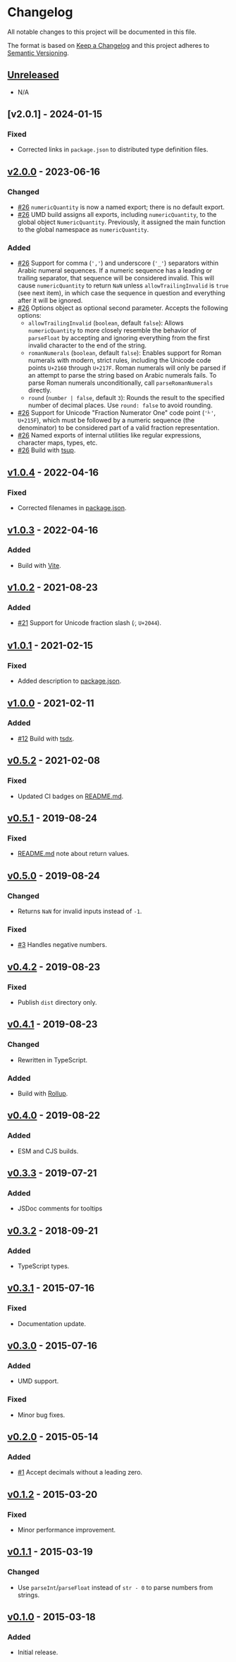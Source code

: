 # Changelog

All notable changes to this project will be documented in this file.

The format is based on [Keep a Changelog](http://keepachangelog.com/en/1.0.0/)
and this project adheres to [Semantic Versioning](http://semver.org/spec/v2.0.0.html).

## [Unreleased]

- N/A

## [v2.0.1] - 2024-01-15

### Fixed

- Corrected links in `package.json` to distributed type definition files.

## [v2.0.0] - 2023-06-16

### Changed

- [#26] `numericQuantity` is now a named export; there is no default export.
- [#26] UMD build assigns all exports, including `numericQuantity`, to the global object `NumericQuantity`. Previously, it assigned the main function to the global namespace as `numericQuantity`.

### Added

- [#26] Support for comma (`','`) and underscore (`'_'`) separators within Arabic numeral sequences. If a numeric sequence has a leading or trailing separator, that sequence will be considered invalid. This will cause `numericQuantity` to return `NaN` unless `allowTrailingInvalid` is `true` (see next item), in which case the sequence in question and everything after it will be ignored.
- [#26] Options object as optional second parameter. Accepts the following options:
  - `allowTrailingInvalid` (`boolean`, default `false`): Allows `numericQuantity` to more closely resemble the behavior of `parseFloat` by accepting and ignoring everything from the first invalid character to the end of the string.
  - `romanNumerals` (`boolean`, default `false`): Enables support for Roman numerals with modern, strict rules, including the Unicode code points `U+2160` through `U+217F`. Roman numerals will only be parsed if an attempt to parse the string based on Arabic numerals fails. To parse Roman numerals unconditionally, call `parseRomanNumerals` directly.
  - `round` (`number | false`, default `3`): Rounds the result to the specified number of decimal places. Use `round: false` to avoid rounding.
- [#26] Support for Unicode "Fraction Numerator One" code point (`'⅟'`, `U+215F`), which must be followed by a numeric sequence (the denominator) to be considered part of a valid fraction representation.
- [#26] Named exports of internal utilities like regular expressions, character maps, types, etc.
- [#26] Build with [tsup](https://tsup.egoist.dev/).

## [v1.0.4] - 2022-04-16

### Fixed

- Corrected filenames in [package.json](./package.json).

## [v1.0.3] - 2022-04-16

### Added

- Build with [Vite](https://vitejs.dev/).

## [v1.0.2] - 2021-08-23

### Added

- [#21] Support for Unicode fraction slash (`⁄`, `U+2044`).

## [v1.0.1] - 2021-02-15

### Fixed

- Added description to [package.json](./package.json).

## [v1.0.0] - 2021-02-11

### Added

- [#12] Build with [tsdx](https://tsdx.io/).

## [v0.5.2] - 2021-02-08

### Fixed

- Updated CI badges on [README.md](./README.md).

## [v0.5.1] - 2019-08-24

### Fixed

- [README.md](./README.md) note about return values.

## [v0.5.0] - 2019-08-24

### Changed

- Returns `NaN` for invalid inputs instead of `-1`.

### Fixed

- [#3] Handles negative numbers.

## [v0.4.2] - 2019-08-23

### Fixed

- Publish `dist` directory only.

## [v0.4.1] - 2019-08-23

### Changed

- Rewritten in TypeScript.

### Added

- Build with [Rollup](https://rollupjs.org/).

## [v0.4.0] - 2019-08-22

### Added

- ESM and CJS builds.

## [v0.3.3] - 2019-07-21

### Added

- JSDoc comments for tooltips

## [v0.3.2] - 2018-09-21

### Added

- TypeScript types.

## [v0.3.1] - 2015-07-16

### Fixed

- Documentation update.

## [v0.3.0] - 2015-07-16

### Added

- UMD support.

### Fixed

- Minor bug fixes.

## [v0.2.0] - 2015-05-14

### Added

- [#1] Accept decimals without a leading zero.

## [v0.1.2] - 2015-03-20

### Fixed

- Minor performance improvement.

## [v0.1.1] - 2015-03-19

### Changed

- Use `parseInt`/`parseFloat` instead of `str - 0` to parse numbers from strings.

## [v0.1.0] - 2015-03-18

### Added

- Initial release.

<!-- Issue/PR links -->

[#1]: https://github.com/jakeboone02/numeric-quantity/issues/1
[#3]: https://github.com/jakeboone02/numeric-quantity/issues/3
[#21]: https://github.com/jakeboone02/numeric-quantity/pull/21
[#12]: https://github.com/jakeboone02/numeric-quantity/pull/12
[#26]: https://github.com/jakeboone02/numeric-quantity/pull/26

<!-- Release comparison links -->

[unreleased]: https://github.com/jakeboone02/numeric-quantity/compare/v2.0.0...HEAD
[v2.0.0]: https://github.com/jakeboone02/numeric-quantity/compare/v1.0.4...v2.0.0
[v1.0.4]: https://github.com/jakeboone02/numeric-quantity/compare/v1.0.3...v1.0.4
[v1.0.3]: https://github.com/jakeboone02/numeric-quantity/compare/v1.0.2...v1.0.3
[v1.0.2]: https://github.com/jakeboone02/numeric-quantity/compare/v1.0.1...v1.0.2
[v1.0.1]: https://github.com/jakeboone02/numeric-quantity/compare/v1.0.0...v1.0.1
[v1.0.0]: https://github.com/jakeboone02/numeric-quantity/compare/v0.5.2...v1.0.0
[v0.5.2]: https://github.com/jakeboone02/numeric-quantity/compare/v0.5.1...v0.5.2
[v0.5.1]: https://github.com/jakeboone02/numeric-quantity/compare/v0.5.0...v0.5.1
[v0.5.0]: https://github.com/jakeboone02/numeric-quantity/compare/v0.4.2...v0.5.0
[v0.4.2]: https://github.com/jakeboone02/numeric-quantity/compare/v0.4.1...v0.4.2
[v0.4.1]: https://github.com/jakeboone02/numeric-quantity/compare/v0.4.0...v0.4.1
[v0.4.0]: https://github.com/jakeboone02/numeric-quantity/compare/v0.3.3...v0.4.0
[v0.3.3]: https://github.com/jakeboone02/numeric-quantity/compare/v0.3.2...v0.3.3
[v0.3.2]: https://github.com/jakeboone02/numeric-quantity/compare/v0.3.1...v0.3.2
[v0.3.1]: https://github.com/jakeboone02/numeric-quantity/compare/v0.3.0...v0.3.1
[v0.3.0]: https://github.com/jakeboone02/numeric-quantity/compare/v0.2.0...v0.3.0
[v0.2.0]: https://github.com/jakeboone02/numeric-quantity/compare/v0.1.2...v0.2.0
[v0.1.2]: https://github.com/jakeboone02/numeric-quantity/compare/v0.1.1...v0.1.2
[v0.1.1]: https://github.com/jakeboone02/numeric-quantity/compare/v0.1.0...v0.1.1
[v0.1.0]: https://github.com/jakeboone02/numeric-quantity/tree/v0.1.0

